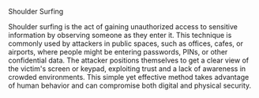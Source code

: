 Shoulder Surfing

Shoulder surfing is the act of gaining unauthorized access to sensitive information by observing someone as they enter it. This technique is commonly used by attackers in public spaces, such as offices, cafes, or airports, where people might be entering passwords, PINs, or other confidential data. The attacker positions themselves to get a clear view of the victim's screen or keypad, exploiting trust and a lack of awareness in crowded environments. This simple yet effective method takes advantage of human behavior and can compromise both digital and physical security.
